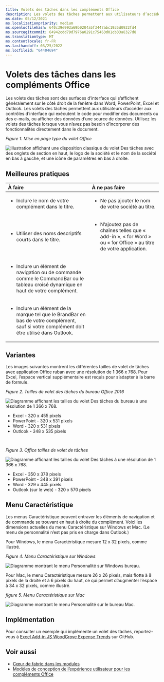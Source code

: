 ```yaml
---
title: Volets des tâches dans les compléments Office
description: Les volets des tâches permettent aux utilisateurs d’accéder aux contrôles d’interface qui exécutent le code pour modifier des documents ou des e-mails, ou afficher des données d’une source de données.
ms.date: 05/12/2021
ms.localizationpriority: medium
ms.openlocfilehash: 640c39e993a69b0204a5f3447abc1935d0922fd4
ms.sourcegitcommit: 64942cdd79d7976a0291c75463d01cb33a8327d8
ms.translationtype: MT
ms.contentlocale: fr-FR
ms.lasthandoff: 03/25/2022
ms.locfileid: "64404694"
---
```

# <a name="task-panes-in-office-add-ins"></a>Volets des tâches dans les compléments Office

Les volets des tâches sont des surfaces d’interface qui s’affichent généralement sur le côté droit de la fenêtre dans Word, PowerPoint, Excel et Outlook. Les volets des tâches permettent aux utilisateurs d’accéder aux contrôles d’interface qui exécutent le code pour modifier des documents ou des e-mails, ou afficher des données d’une source de données. Utilisez les volets des tâches lorsque vous n’avez pas besoin d’incorporer des fonctionnalités directement dans le document.

*Figure 1. Mise en page type du volet Office*

![Illustration affichant une disposition classique du volet Des tâches avec des onglets de section en haut, le logo de la société et le nom de la société en bas à gauche, et une icône de paramètres en bas à droite.](../images/overview-with-app-task-pane.png)

## <a name="best-practices"></a>Meilleures pratiques

|À faire|À ne pas faire|
|:-----|:--------|
|<ul><li>Inclure le nom de votre complément dans le titre.</li></ul>|<ul><li>Ne pas ajouter le nom de votre société au titre.</li></ul>|
|<ul><li>Utiliser des noms descriptifs courts dans le titre.</li></ul>|<ul><li>N’ajoutez pas de chaînes telles que « add-in », « for Word » ou « for Office » au titre de votre application.</li></ul>|
|<ul><li>Inclure un élément de navigation ou de commande comme le CommandBar ou le tableau croisé dynamique en haut de votre complément.</li></ul>||
|<ul><li>Inclure un élément de la marque tel que le BrandBar en bas de votre complément, sauf si votre complément doit être utilisé dans Outlook.</li></ul>||

## <a name="variants"></a>Variantes

Les images suivantes montrent les différentes tailles de volet de tâches avec application Office ruban avec une résolution de 1 366 x 768. Pour Excel, l’espace vertical supplémentaire est requis pour s’adapter à la barre de formule.  

*Figure 2. Tailles de volet des tâches du bureau Office 2016*

![Diagramme affichant les tailles du volet Des tâches du bureau à une résolution de 1 366 x 768.](../images/office-2016-taskpane-sizes.png)

- Excel - 320 x 455 pixels
- PowerPoint - 320 x 531 pixels
- Word - 320 x 531 pixels
- Outlook - 348 x 535 pixels

<br/>

*Figure 3. Office tailles de volet de tâches*

![Diagramme affichant les tailles du volet Des tâches à une résolution de 1 366 x 768.](../images/office-365-taskpane-sizes.png)

- Excel - 350 x 378 pixels
- PowerPoint - 348 x 391 pixels
- Word - 329 x 445 pixels
- Outlook (sur le web) - 320 x 570 pixels

## <a name="personality-menu"></a>Menu Caractéristique

Les menus Caractéristique peuvent entraver les éléments de navigation et de commande se trouvant en haut à droite du complément. Voici les dimensions actuelles du menu Caractéristique sur Windows et Mac. (Le menu de personnalité n’est pas pris en charge dans Outlook.)

Pour Windows, le menu Caractéristique mesure 12 x 32 pixels, comme illustré.

*Figure 4. Menu Caractéristique sur Windows*

![Diagramme montrant le menu Personnalité sur Windows bureau.](../images/personality-menu-win.png)

Pour Mac, le menu Caractéristique mesure 26 x 26 pixels, mais flotte à 8 pixels de la droite et à 6 pixels du haut, ce qui permet d’augmenter l’espace à 34 x 32 pixels, comme illustré.

*figure 5. Menu Caractéristique sur Mac*

![Diagramme montrant le menu Personnalité sur le bureau Mac.](../images/personality-menu-mac.png)

## <a name="implementation"></a>Implémentation

Pour consulter un exemple qui implémente un volet des tâches, reportez-vous à [Excel Add-in JS WoodGrove Expense Trends](https://github.com/OfficeDev/Excel-Add-in-WoodGrove-Expense-Trends) sur GitHub.

## <a name="see-also"></a>Voir aussi

- [Cœur de fabric dans les modules](fabric-core.md)
- [Modèles de conception de l’expérience utilisateur pour les compléments Office](../design/ux-design-pattern-templates.md)

